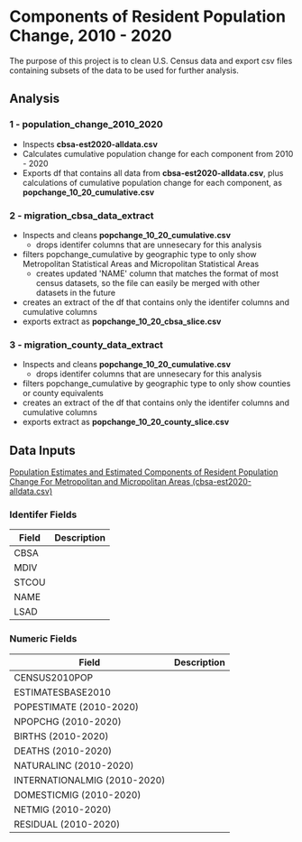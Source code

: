 # Components of Resident Population Change, 2010 - 2020
The purpose of this project is to clean U.S. Census data and export csv files containing subsets of the data to be used for further analysis.

## Analysis
### 1 - population_change_2010_2020
* Inspects **cbsa-est2020-alldata.csv**
* Calculates cumulative population change for each component from 2010 - 2020
* Exports df that contains all data from **cbsa-est2020-alldata.csv**, plus calculations of cumulative population change for each component, as **popchange_10_20_cumulative.csv**

### 2 - migration_cbsa_data_extract
* Inspects and cleans **popchange_10_20_cumulative.csv** 
  * drops identifer columns that are unnesecary for this analysis
* filters popchange_cumulative by geographic type to only show Metropolitan Statistical Areas and Micropolitan Statistical Areas
  * creates updated 'NAME' column that matches the format of most census datasets, so the file can easily be merged with other datasets in the future
* creates an extract of the df that contains only the identifer columns and cumulative columns
* exports extract as **popchange_10_20_cbsa_slice.csv**

### 3 - migration_county_data_extract
* Inspects and cleans **popchange_10_20_cumulative.csv**
   * drops identifer columns that are unnesecary for this analysis
* filters popchange_cumulative by geographic type to only show counties or county equivalents
* creates an extract of the df that contains only the identifer columns and cumulative columns
* exports extract as **popchange_10_20_county_slice.csv**

## Data Inputs
[Population Estimates and Estimated Components of Resident Population Change For Metropolitan and Micropolitan Areas (cbsa-est2020-alldata.csv)](https://www.census.gov/programs-surveys/popest/technical-documentation/research/evaluation-estimates/2020-evaluation-estimates/2010s-totals-metro-and-micro-statistical-areas.html)

### Identifer Fields
Field | Description
------------ | -------------
CBSA | 
MDIV | 
STCOU |
NAME |
LSAD |

### Numeric Fields
Field | Description
------------ | -------------
CENSUS2010POP | 
ESTIMATESBASE2010|
POPESTIMATE (2010-2020)|
NPOPCHG (2010-2020)|
BIRTHS (2010-2020)|
DEATHS (2010-2020)|
NATURALINC (2010-2020)|
INTERNATIONALMIG (2010-2020)|
DOMESTICMIG (2010-2020)|
NETMIG (2010-2020)|
RESIDUAL (2010-2020)|
